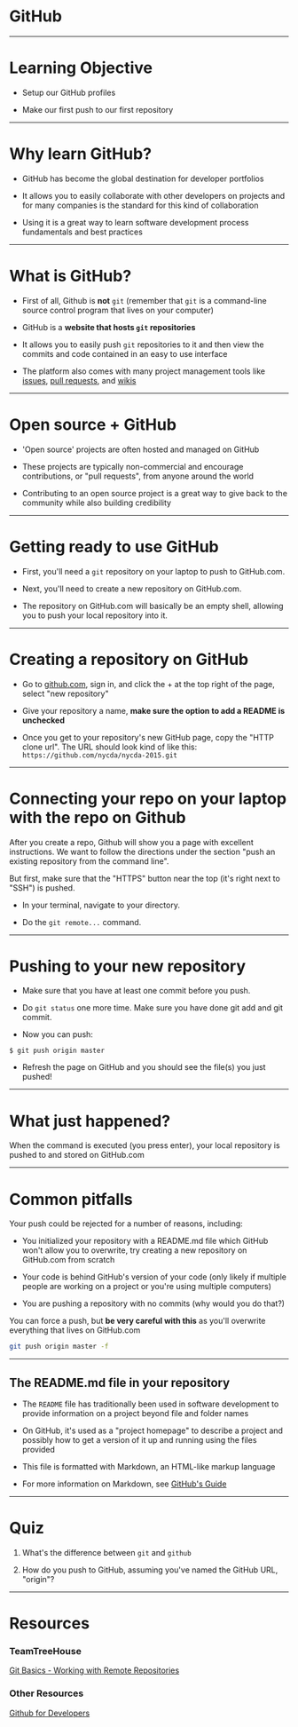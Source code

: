 
#  GitHub

---


# Learning Objective

- Setup our GitHub profiles

- Make our first push to our first repository


---

# Why learn GitHub?

- GitHub has become the global destination for developer portfolios

- It allows you to easily collaborate with other developers on projects and for many companies is the standard for this kind of collaboration

- Using it is a great way to learn software development process fundamentals and best practices

---

# What is GitHub?

- First of all, Github is **not** `git` (remember that `git` is a command-line source control program that lives on your computer)

- GitHub is a **website that hosts `git` repositories**

- It allows you to easily push `git` repositories to it and then view the commits and code contained in an easy to use interface

- The platform also comes with many project management tools like [issues](https://guides.github.com/features/issues/), [pull requests](https://help.github.com/articles/using-pull-requests/), and [wikis](https://help.github.com/articles/about-github-wikis/)

---

# Open source + GitHub

- 'Open source' projects are often hosted and managed on GitHub

- These projects are typically non-commercial and encourage contributions, or "pull requests", from anyone around the world

- Contributing to an open source project is a great way to give back to the community while also building credibility

---

# Getting ready to use GitHub

- First, you'll need a `git` repository on your laptop to push to GitHub.com.

- Next, you'll need to create a new repository on GitHub.com.

- The repository on GitHub.com will basically be an empty shell, allowing you to push your local repository into it.


---


# Creating a repository on GitHub

- Go to [github.com](http://github.com), sign in, and click the + at the top right of the page, select "new repository"

- Give your repository a name, **make sure the option to add a README is unchecked**

- Once you get to your repository's new GitHub page, copy the "HTTP clone url". The URL should look kind of like this:
`https://github.com/nycda/nycda-2015.git`


---


# Connecting your repo on your laptop with the repo on Github

After you create a repo, Github will show you a page with excellent instructions. We want to follow the directions under the section "push an existing repository from the command line".

But first, make sure that the "HTTPS" button near the top (it's right next to "SSH") is pushed.


- In your terminal, navigate to your directory.

- Do the `git remote...` command.


---


# Pushing to your new repository

- Make sure that you have at least one commit before you push.

- Do `git status` one more time. Make sure you have done git add and git commit.

- Now you can push:

```
$ git push origin master
```

- Refresh the page on GitHub and you should see the file(s) you just pushed!


---


# What just happened?

When the command is executed (you press enter), your local repository is pushed to and stored on GitHub.com


---


# Common pitfalls

Your push could be rejected for a number of reasons, including:

- You initialized your repository with a README.md file which GitHub won't allow you to overwrite, try creating a new repository on GitHub.com from scratch

- Your code is behind GitHub's version of your code (only likely if multiple people are working on a project or you're using multiple computers)

- You are pushing a repository with no commits (why would you do that?)

You can force a push, but **be very careful with this** as you'll overwrite everything that lives on GitHub.com

````bash
git push origin master -f
````


---


## The README.md file in your repository

- The `README` file has traditionally been used in software development to provide information on a project beyond file and folder names

- On GitHub, it's used as a "project homepage" to describe a project and possibly how to get a version of it up and running using the files provided

- This file is formatted with Markdown, an HTML-like markup language

- For more information on Markdown, see [GitHub's Guide](http://github.github.com/github-flavored-markdown)


---


# Quiz

1. What's the difference between `git` and `github`

2. How do you push to GitHub, assuming you've named the GitHub URL, "origin"?


---


# Resources

### TeamTreeHouse

[Git Basics - Working with Remote Repositories](https://teamtreehouse.com/library/git-basics)

### Other Resources

[Github for Developers](https://training.github.com/kit/courses/github-for-developers.html)
